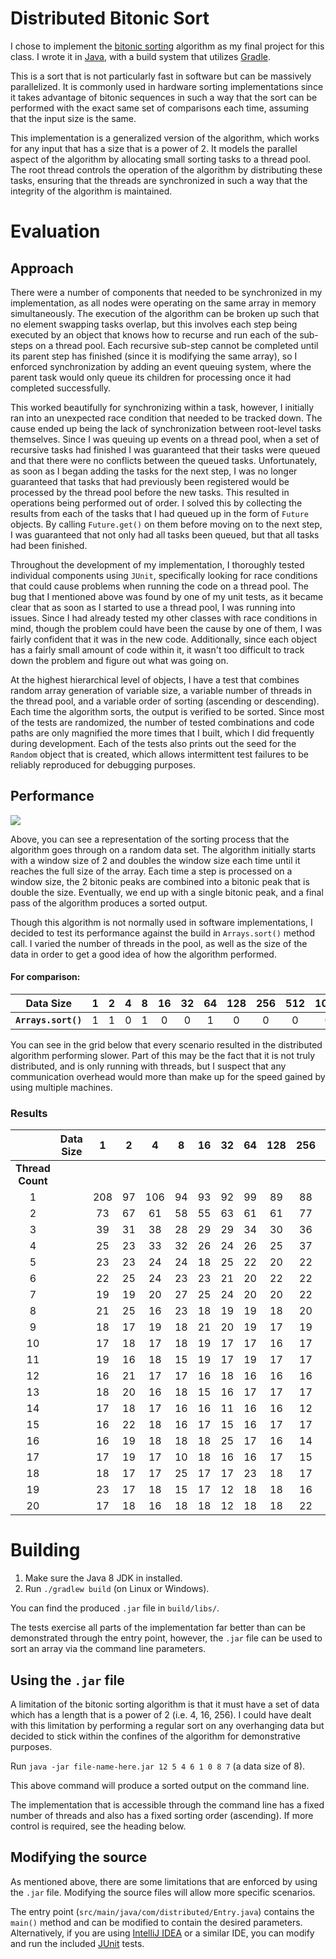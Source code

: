 # Distributed Bitonic Sort 

I chose to implement the [bitonic sorting](http://www.inf.fh-flensburg.de/lang/algorithmen/sortieren/bitonic/bitonicen.htm) algorithm as my final project for this class. I wrote it in [Java](https://www.oracle.com/technetwork/java/javase/overview/java8-2100321.html), with a build system that utilizes [Gradle](https://gradle.org/).

This is a sort that is not particularly fast in software but can be massively parallelized. It is commonly used in hardware sorting implementations since it takes advantage of bitonic sequences in such a way that the sort can be performed with the exact same set of comparisons each time, assuming that the input size is the same.

This implementation is a generalized version of the algorithm, which works for any input that has a size that is a power of 2. It models the parallel aspect of the algorithm by allocating small sorting tasks to a thread pool. The root thread controls the operation of the algorithm by distributing these tasks, ensuring that the threads are synchronized in such a way that the integrity of the algorithm is maintained.

# Evaluation

## Approach

There were a number of components that needed to be synchronized in my implementation, as all nodes were operating on the same array in memory simultaneously. The execution of the algorithm can be broken up such that no element swapping tasks overlap, but this involves each step being executed by an object that knows how to recurse and run each of the sub-steps on a thread pool. Each recursive sub-step cannot be completed until its parent step has finished (since it is modifying the same array), so I enforced synchronization by adding an event queuing system, where the parent task would only queue its children for processing once it had completed successfully.

This worked beautifully for synchronizing within a task, however, I initially ran into an unexpected race condition that needed to be tracked down. The cause ended up being the lack of synchronization between root-level tasks themselves. Since I was queuing up events on a thread pool, when a set of recursive tasks had finished I was guaranteed that their tasks were queued and that there were no conflicts between the queued tasks. Unfortunately, as soon as I began adding the tasks for the next step, I was no longer guaranteed that tasks that had previously been registered would be processed by the thread pool before the new tasks. This resulted in operations being performed out of order. I solved this by collecting the results from each of the tasks that I had queued up in the form of `Future` objects. By calling `Future.get()` on them before moving on to the next step, I was guaranteed that not only had all tasks been queued, but that all tasks had been finished.

Throughout the development of my implementation, I thoroughly tested individual components using `JUnit`, specifically looking for race conditions that could cause problems when running the code on a thread pool. The bug that I mentioned above was found by one of my unit tests, as it became clear that as soon as I started to use a thread pool, I was running into issues. Since I had already tested my other classes with race conditions in mind, though the problem could have been the cause by one of them, I was fairly confident that it was in the new code. Additionally, since each object has a fairly small amount of code within it, it wasn't too difficult to track down the problem and figure out what was going on.

At the highest hierarchical level of objects, I have a test that combines random array generation of variable size, a variable number of threads in the thread pool, and a variable order of sorting (ascending or descending). Each time the algorithm sorts, the output is verified to be sorted. Since most of the tests are randomized, the number of tested combinations and code paths are only magnified the more times that I built, which I did frequently during development. Each of the tests also prints out the seed for the `Random` object that is created, which allows intermittent test failures to be reliably reproduced for debugging purposes.

## Performance

![](sorting.gif)

Above, you can see a representation of the sorting process that the algorithm goes through on a random data set. The algorithm initially starts with a window size of 2 and doubles the window size each time until it reaches the full size of the array. Each time a step is processed on a window size, the 2 bitonic peaks are combined into a bitonic peak that is double the size. Eventually, we end up with a single bitonic peak, and a final pass of the algorithm produces a sorted output. 

Though this algorithm is not normally used in software implementations, I decided to test its performance against the build in `Arrays.sort()` method call. I varied the number of threads in the pool, as well as the size of the data in order to get a good idea of how the algorithm performed.


#### For comparison:

|Data Size | 1  |  2 |  4  |  8 | 16 | 32 | 64 | 128 | 256 | 512 | 1024 | 65536 | 262144 |
|:---------:|:---:|:---:|:---:|:--:|:--:|:--:|:--:|:---:|:---:|:---:|:----:|:-----:|:------:|
|       **`Arrays.sort()`**  |1 | 1 | 0 | 1 | 0 | 0 | 1 | 0 |  0 | 0 |  0  |  9 |  44 |

You can see in the grid below that every scenario resulted in the distributed algorithm performing slower. Part of this may be the fact that it is not truly distributed, and is only running with threads, but I suspect that any communication overhead would more than make up for the speed gained by using multiple machines.

### Results

|              | Data Size |  1  |  2 |  4  |  8 | 16 | 32 | 64 | 128 | 256 | 512 | 1024 | 65536 | 262144 |
|:------------:|:---------:|:---:|:--:|:---:|:--:|:--:|:--:|:--:|:---:|:---:|:---:|:----:|:-----:|:------:|
| **Thread Count** |           |     |    |     |    |    |    |    |     |     |     |      |       |        |
|       1      |           | 208 | 97 | 106 | 94 | 93 | 92 | 99 |  89 |  88 |  96 |  87  |  8663 |  38520 |
|       2      |           |  73 | 67 |  61 | 58 | 55 | 63 | 61 |  61 |  77 |  59 |  59  |  5574 |  28133 |
|       3      |           |  39 | 31 |  38 | 28 | 29 | 29 | 34 |  30 |  36 |  33 |  32  |  2734 |  13332 |
|       4      |           |  25 | 23 |  33 | 32 | 26 | 24 | 26 |  25 |  37 |  27 |  25  |  2051 |  10014 |
|       5      |           |  23 | 23 |  24 | 24 | 18 | 25 | 22 |  20 |  22 |  25 |  23  |  1738 |  9230  |
|       6      |           |  22 | 25 |  24 | 23 | 23 | 21 | 20 |  22 |  22 |  22 |  21  |  1671 |  8031  |
|       7      |           |  19 | 19 |  20 | 27 | 25 | 24 | 20 |  20 |  22 |  19 |  20  |  1460 |  7313  |
|       8      |           |  21 | 25 |  16 | 23 | 18 | 19 | 19 |  18 |  20 |  13 |  19  |  1425 |  6057  |
|       9      |           |  18 | 17 |  19 | 18 | 21 | 20 | 19 |  17 |  19 |  17 |  17  |  1201 |  5623  |
|      10      |           |  17 | 18 |  17 | 18 | 19 | 17 | 17 |  16 |  17 |  19 |  17  |  1032 |  5144  |
|      11      |           |  19 | 16 |  18 | 15 | 19 | 17 | 19 |  17 |  17 |  17 |  17  |  1088 |  4875  |
|      12      |           |  16 | 21 |  17 | 17 | 16 | 18 | 16 |  16 |  16 |  17 |  15  |  1063 |  4650  |
|      13      |           |  18 | 20 |  16 | 18 | 15 | 16 | 17 |  17 |  17 |  17 |  18  |  1001 |  4731  |
|      14      |           |  17 | 18 |  17 | 16 | 16 | 11 | 16 |  16 |  12 |  18 |  16  |  1028 |  4796  |
|      15      |           |  16 | 22 |  18 | 16 | 17 | 15 | 16 |  17 |  17 |  16 |  18  |  950  |  4747  |
|      16      |           |  16 | 19 |  18 | 18 | 18 | 25 | 17 |  16 |  14 |  17 |  18  |  1033 |  4680  |
|      17      |           |  17 | 19 |  17 | 10 | 18 | 16 | 16 |  17 |  15 |  12 |  18  |  978  |  4777  |
|      18      |           |  18 | 17 |  17 | 25 | 17 | 17 | 23 |  18 |  17 |  17 |  24  |  1038 |  4702  |
|      19      |           |  23 | 17 |  18 | 15 | 17 | 12 | 18 |  18 |  16 |  27 |  16  |  1007 |  4526  |
|      20      |           |  17 | 18 |  16 | 18 | 18 | 12 | 18 |  18 |  22 |  17 |  18  |  926  |  4670  |

# Building

1. Make sure the Java 8 JDK in installed.
2. Run `./gradlew build` (on Linux or Windows).

You can find the produced `.jar` file in `build/libs/`.

The tests exercise all parts of the implementation far better than can be demonstrated through the entry point, however, the `.jar` file can be used to sort an array via the command line parameters.

## Using the `.jar` file

A limitation of the bitonic sorting algorithm is that it must have a set of data which has a length that is a power of 2 (i.e. 4, 16, 256). I could have dealt with this limitation by performing a regular sort on any overhanging data but decided to stick within the confines of the algorithm for demonstrative purposes.

Run `java -jar file-name-here.jar 12 5 4 6 1 0 8 7` (a data size of 8).

This above command will produce a sorted output on the command line.

The implementation that is accessible through the command line has a fixed number of threads and also has a fixed sorting order (ascending). If more control is required, see the heading below.

## Modifying the source

As mentioned above, there are some limitations that are enforced by using the `.jar` file. Modifying the source files will allow more specific scenarios.

The entry point (`src/main/java/com/distributed/Entry.java`) contains the `main()` method and can be modified to contain the desired parameters. Alternatively, if you are using [IntelliJ IDEA](https://www.jetbrains.com/idea/) or a similar IDE, you can modify and run the included [JUnit](https://junit.org/) tests.
